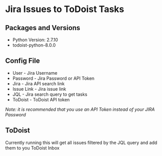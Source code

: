 # Jira Issues to ToDoist Tasks

## Packages and Versions
* Python Version: 2.7.10
* todoist-python-8.0.0

## Config File
* User - Jira Username
* Password - Jira Password or API Token
* Jira - Jira API search link
* Issue Link - Jira issue link
* JQL - Jira search query to get tasks
* ToDoist - ToDoist API token

*Note: it is recommended that you use an API Token instead of your  JIRA Password*

## ToDoist
Currently running this will get all issues filtered by the JQL query and add them to you ToDoist Inbox
